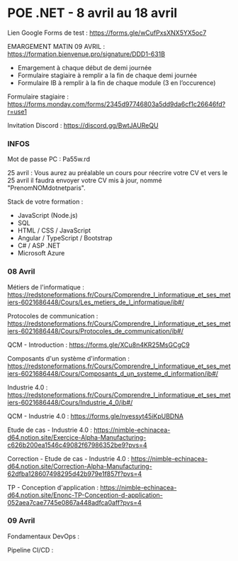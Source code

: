 # POE .NET - 8 avril au 18 avril

Lien Google Forms de test : https://forms.gle/wCufPxsXNX5YX5oc7

EMARGEMENT MATIN 09 AVRIL : https://formation.bienvenue.pro/signature/DDD1-631B

- Emargement à chaque début de demi journée
- Formulaire stagiaire à remplir a la fin de chaque demi journée
- Formulaire IB à remplir à la fin de chaque module (3 en l’occurence)

Formulaire stagiaire : https://forms.monday.com/forms/2345d97746803a5dd9da6cf1c26646fd?r=use1

Invitation Discord : https://discord.gg/BwtJAUReQU

### INFOS 

Mot de passe PC : Pa55w.rd

25 avril : Vous aurez au préalable un cours pour réecrire votre CV et vers le 25 avril il faudra envoyer votre CV mis à jour, nommé "PrenomNOMdotnetparis".

Stack de votre formation :
- JavaScript (Node.js)
- SQL
- HTML / CSS / JavaScript
- Angular / TypeScript / Bootstrap
- C# / ASP .NET
- Microsoft Azure

### 08 Avril

Métiers de l'informatique : https://redstoneformations.fr/Cours/Comprendre_l_informatique_et_ses_metiers-6021686448/Cours/Les_metiers_de_l_informatique/ib#/

Protocoles de communication : https://redstoneformations.fr/Cours/Comprendre_l_informatique_et_ses_metiers-6021686448/Cours/Protocoles_de_communication/ib#/

QCM - Introduction : https://forms.gle/XCu8n4KR25MsGCgC9

Composants d'un système d'information : https://redstoneformations.fr/Cours/Comprendre_l_informatique_et_ses_metiers-6021686448/Cours/Composants_d_un_systeme_d_information/ib#/

Industrie 4.0 : https://redstoneformations.fr/Cours/Comprendre_l_informatique_et_ses_metiers-6021686448/Cours/Industrie_4_0/ib#/

QCM - Industrie 4.0 : https://forms.gle/nyessyt45iKpUBDNA

Etude de cas - Industrie 4.0 : https://nimble-echinacea-d64.notion.site/Exercice-Alpha-Manufacturing-c626b200ea1546c49082f67986352be9?pvs=4

Correction - Etude de cas - Industrie 4.0 : https://nimble-echinacea-d64.notion.site/Correction-Alpha-Manufacturing-62dfba128607498295d42b979e1f857f?pvs=4

TP - Conception d'application : https://nimble-echinacea-d64.notion.site/Enonc-TP-Conception-d-application-052aea7cae7745e0867a448adfca0aff?pvs=4

### 09 Avril

Fondamentaux DevOps :

Pipeline CI/CD :
